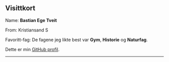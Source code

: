 Visittkort
---
Name: **Bastian Ege Tveit**

From: Kristiansand S

Favoritt-fag: De fagene jeg likte best var **Gym**, **Historie** og **Naturfag**.

Dette er min [GitHub profil](https://github.com/Munpun).

---


